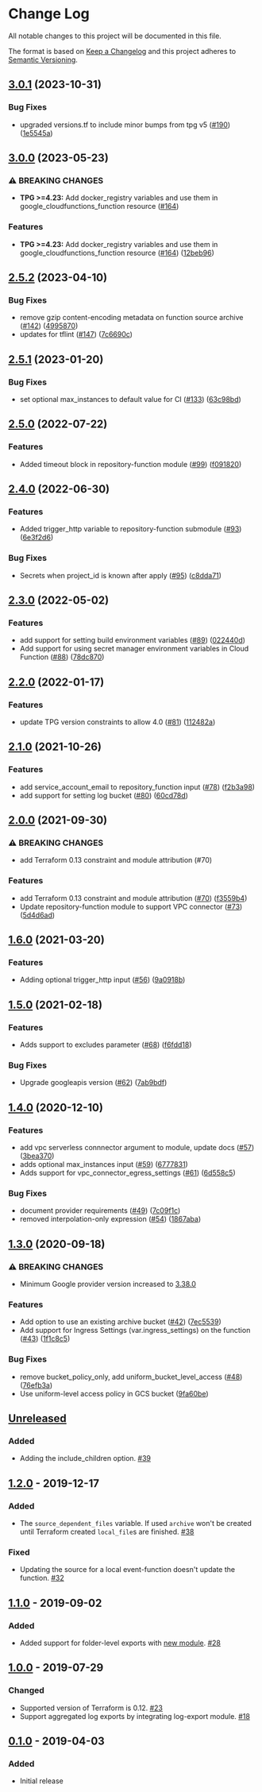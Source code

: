 # Change Log

All notable changes to this project will be documented in this file.

The format is based on [Keep a Changelog](http://keepachangelog.com/) and this
project adheres to [Semantic Versioning](http://semver.org/).

## [3.0.1](https://github.com/terraform-google-modules/terraform-google-event-function/compare/v3.0.0...v3.0.1) (2023-10-31)


### Bug Fixes

* upgraded versions.tf to include minor bumps from tpg v5 ([#190](https://github.com/terraform-google-modules/terraform-google-event-function/issues/190)) ([1e5545a](https://github.com/terraform-google-modules/terraform-google-event-function/commit/1e5545a7344fa6f91512ebb4e35a71ab231f41b5))

## [3.0.0](https://github.com/terraform-google-modules/terraform-google-event-function/compare/v2.5.2...v3.0.0) (2023-05-23)


### ⚠ BREAKING CHANGES

* **TPG >=4.23:** Add docker_registry variables and use them in google_cloudfunctions_function resource ([#164](https://github.com/terraform-google-modules/terraform-google-event-function/issues/164))

### Features

* **TPG >=4.23:** Add docker_registry variables and use them in google_cloudfunctions_function resource ([#164](https://github.com/terraform-google-modules/terraform-google-event-function/issues/164)) ([12beb96](https://github.com/terraform-google-modules/terraform-google-event-function/commit/12beb969e5225463cda856283a4001dfa5eff72e))

## [2.5.2](https://github.com/terraform-google-modules/terraform-google-event-function/compare/v2.5.1...v2.5.2) (2023-04-10)


### Bug Fixes

* remove gzip content-encoding metadata on function source archive  ([#142](https://github.com/terraform-google-modules/terraform-google-event-function/issues/142)) ([4995870](https://github.com/terraform-google-modules/terraform-google-event-function/commit/499587078436b9ee162062feb7ab4728491e6e3f))
* updates for tflint ([#147](https://github.com/terraform-google-modules/terraform-google-event-function/issues/147)) ([7c6690c](https://github.com/terraform-google-modules/terraform-google-event-function/commit/7c6690c8d3706f2c998ef6d610c393b0b38cf8af))

## [2.5.1](https://github.com/terraform-google-modules/terraform-google-event-function/compare/v2.5.0...v2.5.1) (2023-01-20)


### Bug Fixes

* set optional max_instances to default value for CI ([#133](https://github.com/terraform-google-modules/terraform-google-event-function/issues/133)) ([63c98bd](https://github.com/terraform-google-modules/terraform-google-event-function/commit/63c98bd3a86cb5f04d0a2a71fc182e5aca15f829))

## [2.5.0](https://github.com/terraform-google-modules/terraform-google-event-function/compare/v2.4.0...v2.5.0) (2022-07-22)


### Features

* Added timeout block in repository-function module ([#99](https://github.com/terraform-google-modules/terraform-google-event-function/issues/99)) ([f091820](https://github.com/terraform-google-modules/terraform-google-event-function/commit/f0918204eb57a95bba9b8e4b96c8850ffd7edee7))

## [2.4.0](https://github.com/terraform-google-modules/terraform-google-event-function/compare/v2.3.0...v2.4.0) (2022-06-30)


### Features

* Added trigger_http variable to repository-function submodule ([#93](https://github.com/terraform-google-modules/terraform-google-event-function/issues/93)) ([6e3f2d6](https://github.com/terraform-google-modules/terraform-google-event-function/commit/6e3f2d683199be6a9b8cd109b93561cd7561177d))


### Bug Fixes

* Secrets when project_id is known after apply ([#95](https://github.com/terraform-google-modules/terraform-google-event-function/issues/95)) ([c8dda71](https://github.com/terraform-google-modules/terraform-google-event-function/commit/c8dda71820ac5dcce4454b03864532d4bc5a1127))

## [2.3.0](https://github.com/terraform-google-modules/terraform-google-event-function/compare/v2.2.0...v2.3.0) (2022-05-02)


### Features

* add support for setting build environment variables ([#89](https://github.com/terraform-google-modules/terraform-google-event-function/issues/89)) ([022440d](https://github.com/terraform-google-modules/terraform-google-event-function/commit/022440d6bede5135f0ce3fbb1abf9cf086cb5a11))
* Add support for using secret manager environment variables in Cloud Function ([#88](https://github.com/terraform-google-modules/terraform-google-event-function/issues/88)) ([78dc870](https://github.com/terraform-google-modules/terraform-google-event-function/commit/78dc870d7e8861ef118dc43990590c9cfd78ee34))

## [2.2.0](https://github.com/terraform-google-modules/terraform-google-event-function/compare/v2.1.0...v2.2.0) (2022-01-17)


### Features

* update TPG version constraints to allow 4.0 ([#81](https://github.com/terraform-google-modules/terraform-google-event-function/issues/81)) ([112482a](https://github.com/terraform-google-modules/terraform-google-event-function/commit/112482afc066f63524a48edc41857fed4e734d3a))

## [2.1.0](https://www.github.com/terraform-google-modules/terraform-google-event-function/compare/v2.0.0...v2.1.0) (2021-10-26)


### Features

* add service_account_email to repository_function input ([#78](https://www.github.com/terraform-google-modules/terraform-google-event-function/issues/78)) ([f2b3a98](https://www.github.com/terraform-google-modules/terraform-google-event-function/commit/f2b3a985f74d73b970d6288e12842f80ab8421e8))
* add support for setting log bucket ([#80](https://www.github.com/terraform-google-modules/terraform-google-event-function/issues/80)) ([60cd78d](https://www.github.com/terraform-google-modules/terraform-google-event-function/commit/60cd78dbf26b9f22ec8e2159aa44149901531a4e))

## [2.0.0](https://www.github.com/terraform-google-modules/terraform-google-event-function/compare/v1.6.0...v2.0.0) (2021-09-30)


### ⚠ BREAKING CHANGES

* add Terraform 0.13 constraint and module attribution (#70)

### Features

* add Terraform 0.13 constraint and module attribution ([#70](https://www.github.com/terraform-google-modules/terraform-google-event-function/issues/70)) ([f3559b4](https://www.github.com/terraform-google-modules/terraform-google-event-function/commit/f3559b43eeac7d86092063821c8e31fd5313cdd6))
* Update repository-function module to support VPC connector ([#73](https://www.github.com/terraform-google-modules/terraform-google-event-function/issues/73)) ([5d4d6ad](https://www.github.com/terraform-google-modules/terraform-google-event-function/commit/5d4d6ada59959d9a18d316ba9dbf2e33612cca86))

## [1.6.0](https://www.github.com/terraform-google-modules/terraform-google-event-function/compare/v1.5.0...v1.6.0) (2021-03-20)


### Features

* Adding optional trigger_http input ([#56](https://www.github.com/terraform-google-modules/terraform-google-event-function/issues/56)) ([9a0918b](https://www.github.com/terraform-google-modules/terraform-google-event-function/commit/9a0918be6711be689eee0d09f39b6a114bfaec98))

## [1.5.0](https://www.github.com/terraform-google-modules/terraform-google-event-function/compare/v1.4.0...v1.5.0) (2021-02-18)


### Features

* Adds support to excludes parameter ([#68](https://www.github.com/terraform-google-modules/terraform-google-event-function/issues/68)) ([f6fdd18](https://www.github.com/terraform-google-modules/terraform-google-event-function/commit/f6fdd18df8c2e5a8a8f1afe0242f09ac48a02747))


### Bug Fixes

* Upgrade googleapis version ([#62](https://www.github.com/terraform-google-modules/terraform-google-event-function/issues/62)) ([7ab9bdf](https://www.github.com/terraform-google-modules/terraform-google-event-function/commit/7ab9bdf553a17b114da05f7a6ba49536ba637b9a))

## [1.4.0](https://www.github.com/terraform-google-modules/terraform-google-event-function/compare/v1.3.0...v1.4.0) (2020-12-10)


### Features

* add vpc serverless connnector argument to module, update docs ([#57](https://www.github.com/terraform-google-modules/terraform-google-event-function/issues/57)) ([3bea370](https://www.github.com/terraform-google-modules/terraform-google-event-function/commit/3bea3702e7bb2a51dfdbd6c02f8a27e9f6875975))
* adds optional max_instances input ([#59](https://www.github.com/terraform-google-modules/terraform-google-event-function/issues/59)) ([6777831](https://www.github.com/terraform-google-modules/terraform-google-event-function/commit/6777831fb4d92d601fc4d2128b4dabd9e378fc69))
* Adds support for vpc_connector_egress_settings ([#61](https://www.github.com/terraform-google-modules/terraform-google-event-function/issues/61)) ([6d558c5](https://www.github.com/terraform-google-modules/terraform-google-event-function/commit/6d558c541dfaba2f2fd042c74ee7b969a093b017))


### Bug Fixes

* document provider requirements ([#49](https://www.github.com/terraform-google-modules/terraform-google-event-function/issues/49)) ([7c09f1c](https://www.github.com/terraform-google-modules/terraform-google-event-function/commit/7c09f1c9782b8c482b60524d8d08f9b8b3b76810))
* removed interpolation-only expression ([#54](https://www.github.com/terraform-google-modules/terraform-google-event-function/issues/54)) ([1867aba](https://www.github.com/terraform-google-modules/terraform-google-event-function/commit/1867abadaff5a3bbe32b1c602ff8c034f11ab250))

## [1.3.0](https://www.github.com/terraform-google-modules/terraform-google-event-function/compare/v1.2.0...v1.3.0) (2020-09-18)

### ⚠ BREAKING CHANGES

* Minimum Google provider version increased to [3.38.0](https://github.com/hashicorp/terraform-provider-google/blob/master/CHANGELOG.md#3380-september-08-2020)


### Features

* Add option to use an existing archive bucket ([#42](https://www.github.com/terraform-google-modules/terraform-google-event-function/issues/42)) ([7ec5539](https://www.github.com/terraform-google-modules/terraform-google-event-function/commit/7ec5539f1d22059129234e7509f7d7549a0f02dd))
* Add support for Ingress Settings (var.ingress_settings) on the function ([#43](https://www.github.com/terraform-google-modules/terraform-google-event-function/issues/43)) ([1f1c8c5](https://www.github.com/terraform-google-modules/terraform-google-event-function/commit/1f1c8c52dcdb3ff228f5580fc725114868b17aaa))


### Bug Fixes

* remove bucket_policy_only, add uniform_bucket_level_access ([#48](https://www.github.com/terraform-google-modules/terraform-google-event-function/issues/48)) ([76efb3a](https://www.github.com/terraform-google-modules/terraform-google-event-function/commit/76efb3a2d1a9fa1379bb6ce7dc16a888ea70cd06))
* Use uniform-level access policy in GCS bucket ([9fa60be](https://www.github.com/terraform-google-modules/terraform-google-event-function/commit/9fa60be12c580ca62315b8082bae3698216681c4))

## [Unreleased]

### Added

- Adding the include_children option. [#39](https://github.com/terraform-google-modules/terraform-google-event-function/pull/39)

## [1.2.0] - 2019-12-17

### Added

- The `source_dependent_files` variable. If used `archive` won't be created until Terraform created `local_file`s are finished. [#38]

### Fixed

- Updating the source for a local event-function doesn't update the function. [#32]

## [1.1.0] - 2019-09-02

### Added

- Added support for folder-level exports with [new module](./modules/event-folder-log-entry). [#28]

## [1.0.0] - 2019-07-29

### Changed

- Supported version of Terraform is 0.12. [#23]
- Support aggregated log exports by integrating log-export module. [#18]

## [0.1.0] - 2019-04-03

### Added

- Initial release

[Unreleased]: https://github.com/terraform-google-modules/terraform-google-event-function/compare/v1.2.0...HEAD
[0.1.0]: https://github.com/terraform-google-modules/terraform-google-event-function/releases/tag/v0.1.0
[1.0.0]: https://github.com/terraform-google-modules/terraform-google-event-function/compare/v0.1.0...v1.0.0
[1.1.0]: https://github.com/terraform-google-modules/terraform-google-event-function/compare/v1.0.0...v1.1.0
[1.2.0]: https://github.com/terraform-google-modules/terraform-google-event-function/compare/v1.1.0...v1.2.0


[#38]: https://github.com/terraform-google-modules/terraform-google-event-function/issues/38
[#32]: https://github.com/terraform-google-modules/terraform-google-event-function/issues/32
[#28]: https://github.com/terraform-google-modules/terraform-google-event-function/pull/28
[#23]: https://github.com/terraform-google-modules/terraform-google-event-function/pull/23
[#18]: https://github.com/terraform-google-modules/terraform-google-event-function/pull/18
